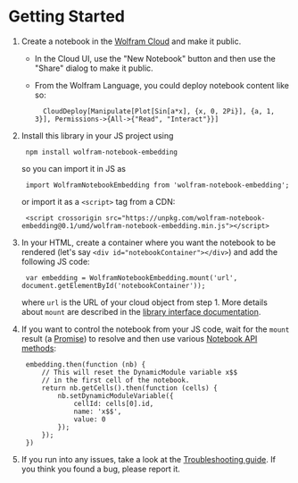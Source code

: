 # Getting Started

1. Create a notebook in the [Wolfram Cloud](https://www.wolframcloud.com/) and make it public.
    * In the Cloud UI, use the "New Notebook" button and then use the "Share" dialog to make it public.
    * From the Wolfram Language, you could deploy notebook content like so:

            CloudDeploy[Manipulate[Plot[Sin[a*x], {x, 0, 2Pi}], {a, 1, 3}], Permissions->{All->{"Read", "Interact"}}]
2. Install this library in your JS project using

        npm install wolfram-notebook-embedding
        
    so you can import it in JS as
    
        import WolframNotebookEmbedding from 'wolfram-notebook-embedding';
        
    or import it as a `<script>` tag from a CDN:
    
        <script crossorigin src="https://unpkg.com/wolfram-notebook-embedding@0.1/umd/wolfram-notebook-embedding.min.js"></script>
3. In your HTML, create a container where you want the notebook to be rendered (let's say `<div id="notebookContainer"></div>`) and add the following JS code:

        var embedding = WolframNotebookEmbedding.mount('url', document.getElementById('notebookContainer'));
    
    where `url` is the URL of your cloud object from step 1. More details about `mount` are described in the [library interface documentation](./LibraryInterface.md).
4. If you want to control the notebook from your JS code, wait for the `mount` result (a [Promise](https://developer.mozilla.org/en-US/docs/Web/JavaScript/Guide/Using_promises)) to resolve and then use various [Notebook API methods](./NotebookAPI.md):

        embedding.then(function (nb) {
            // This will reset the DynamicModule variable x$$
            // in the first cell of the notebook.
            return nb.getCells().then(function (cells) {
                nb.setDynamicModuleVariable({
                    cellId: cells[0].id,
                    name: 'x$$',
                    value: 0
                });
            });
        })
5. If you run into any issues, take a look at the [Troubleshooting guide](./Troubleshooting.md). If you think you found a bug, please report it.
